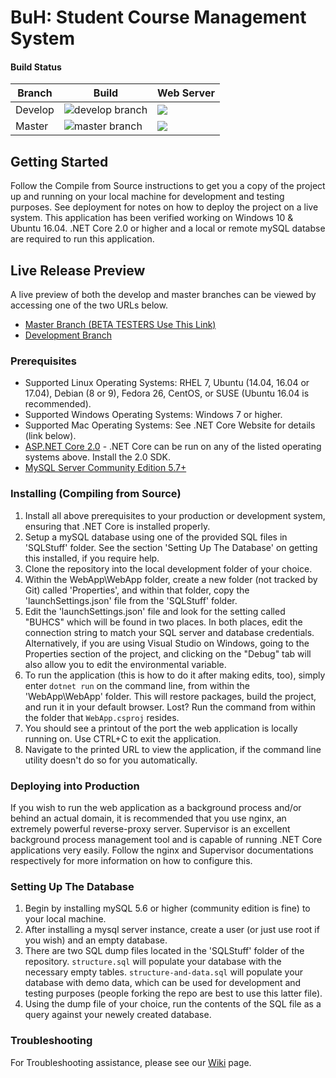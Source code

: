 # BuH: Student Course Management System
#### Build Status
| Branch  | Build | Web Server |
| ------- | ------ | ------------ |
| Develop |![develop branch](https://jetmedia.visualstudio.com/_apis/public/build/definitions/988a25b6-96a7-4520-aa34-37f6e73fb643/3/badge)|![](https://img.shields.io/badge/Development%20Site-In%20Service-brightgreen.svg?style=flat-square)|
| Master  |![master branch](https://jetmedia.visualstudio.com/_apis/public/build/definitions/988a25b6-96a7-4520-aa34-37f6e73fb643/4/badge)|![](https://img.shields.io/badge/Production%20Site-In%20Service-brightgreen.svg?style=flat-square) | 


## Getting Started

Follow the Compile from Source instructions to get you a copy of the project up and running on your local machine for development and testing purposes. See deployment for notes on how to deploy the project on a live system. This application has been verified working on Windows 10 & Ubuntu 16.04. .NET Core 2.0 or higher and a local or remote mySQL databse are required to run this application.

## Live Release Preview

A live preview of both the develop and master branches can be viewed by accessing one of the two URLs below.
* [Master Branch (BETA TESTERS Use This Link)](https://buh.avorex.net/)
* [Development Branch](https://dev.buh.avorex.net/)

### Prerequisites

* Supported Linux Operating Systems: RHEL 7, Ubuntu (14.04, 16.04 or 17.04), Debian (8 or 9), Fedora 26, CentOS, or SUSE (Ubuntu 16.04 is recommended).
* Supported Windows Operating Systems: Windows 7 or higher.
* Supported Mac Operating Systems: See .NET Core Website for details (link below).
* [ASP.NET Core 2.0](https://www.microsoft.com/net/core) - .NET Core can be run on any of the listed operating systems above. Install the 2.0 SDK.
* [MySQL Server Community Edition 5.7+](https://dev.mysql.com/downloads/mysql/)

### Installing (Compiling from Source)

1. Install all above prerequisites to your production or development system, ensuring that .NET Core is installed properly.
2. Setup a mySQL database using one of the provided SQL files in 'SQLStuff' folder. See the section 'Setting Up The Database' on getting this installed, if you require help.
3. Clone the repository into the local development folder of your choice.
4. Within the WebApp\WebApp folder, create a new folder (not tracked by Git) called 'Properties', and within that folder, copy the 'launchSettings.json' file from the 'SQLStuff' folder.
5. Edit the 'launchSettings.json' file and look for the setting called "BUHCS" which will be found in two places. In both places, edit the connection string to match your SQL server and database credentials. Alternatively, if you are using Visual Studio on Windows, going to the Properties section of the project, and clicking on the "Debug" tab will also allow you to edit the environmental variable.
6. To run the application (this is how to do it after making edits, too), simply enter `dotnet run` on the command line, from within the 'WebApp\WebApp' folder. This will restore packages, build the project, and run it in your default browser. Lost? Run the command from within the folder that `WebApp.csproj` resides.
7. You should see a printout of the port the web application is locally running on. Use CTRL+C to exit the application.
8. Navigate to the printed URL to view the application, if the command line utility doesn't do so for you automatically.

### Deploying into Production

If you wish to run the web application as a background process and/or behind an actual domain, it is recommended that you use nginx, an extremely powerful reverse-proxy server. Supervisor is an excellent
background process management tool and is capable of running .NET Core applications very easily. Follow the nginx and Supervisor documentations respectively for more information on how to configure this.

### Setting Up The Database

1. Begin by installing mySQL 5.6 or higher (community edition is fine) to your local machine.
2. After installing a mysql server instance, create a user (or just use root if you wish) and an empty database.
3. There are two SQL dump files located in the 'SQLStuff' folder of the repository. `structure.sql` will populate your database with the necessary empty tables. `structure-and-data.sql` will populate your database with demo data, which can be used for development and testing purposes (people forking the repo are best to use this latter file).
4. Using the dump file of your choice, run the contents of the SQL file as a query against your newely created database.

### Troubleshooting

For Troubleshooting assistance, please see our [Wiki](https://github.com/vanpyrzericj/Alphon/wiki/Developer-Contributions-(Onboarding)) page.